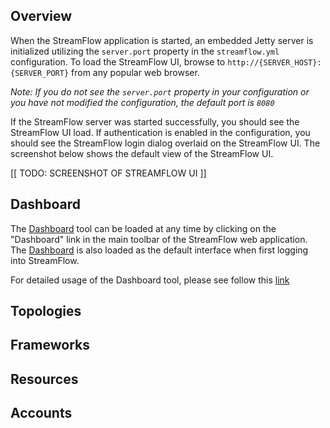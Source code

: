 ## Overview
When the StreamFlow application is started, an embedded Jetty server is initialized utilizing the `server.port` property in the `streamflow.yml` configuration.  To load the StreamFlow UI, browse to `http://{SERVER_HOST}:{SERVER_PORT}` from any popular web browser.

_Note: If you do not see the `server.port` property in your configuration or you have not modified the configuration, the default port is `8080`_

If the StreamFlow server was started successfully, you should see the StreamFlow UI load.  If authentication is enabled in the configuration, you should see the StreamFlow login dialog overlaid on the StreamFlow UI.  The screenshot below shows the default view of the StreamFlow UI.

 [[ TODO: SCREENSHOT OF STREAMFLOW UI ]]

## Dashboard
The [Dashboard](Dashboard) tool can be loaded at any time by clicking on the "Dashboard" link in the main toolbar of the StreamFlow web application.  The [Dashboard](Dashboard) is also loaded as the default interface when first logging into StreamFlow.

For detailed usage of the Dashboard tool, please see follow this [link](Dashboard)


## Topologies

## Frameworks

## Resources

## Accounts